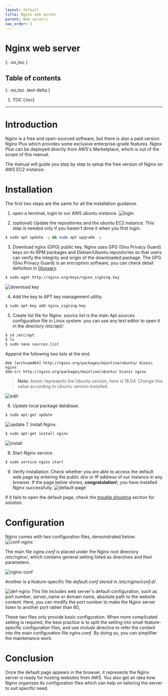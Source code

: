 ```yaml
---
layout: default
title: Nginx web server
parent: Web servers
nav_order: 2
---
```


# Nginx web server
{: .no_toc }

## Table of contents
{: .no_toc .text-delta }

1. TOC
{:toc}

---

# Introduction

Nginx is a free and open-sourced software, but there is also a paid version Nginx Plus which provides some exclusive enterprise-grade features. Nginx Plus can be deployed directly from AWS's Marketplace, which is out of the scope of this manual. 

The manual will guide you step by step to setup the free version of Nginx on AWS EC2 instance.

# Installation
The first two steps are the same for all the installation guidance.

1. open a terminal, login to our AWS ubuntu instance.
![login](../../assets/images/login.png)

2. (optional) Update the repositories and the ubuntu EC2 instance.
This step is needed only if you haven't done it when you first login.
```bash
$ sudo apt update -y && sudo apt upgrade -y
```

3. Download nginx (GPG) public key.
Nginx uses GPG (Gnu Privacy Guard) keys on its RPM packages and Debian/Ubuntu repositories so that users can verify the integrity and origin of the downloaded package. 
The GPG (Gnu Privacy Guard) is an encryption software, you can check detail definition in [Glossary](../Glossary.md). 

```bash
$ sudo wget http://nginx.org/keys/nginx_signing.key
```
![download key](../../assets/images/download-key.png)

4. Add the key to APT key management utility.

```bash
$ sudo apt-key add nginx_signing.key
```

5. Create list file for Nginx.
*source.list* is the main Apt sources configuration file in Linux system. you can use any text editor to open it in the directory */etc/apt/*.
```bash
$ cd /etc/apt   
$ ls
$ sudo nano sources.list
```
Append the following two lists at the end.

```
deb [arch=amd64] http://nginx.org/packages/mainline/ubuntu/ bionic nginx
deb-src http://nginx.org/packages/mainline/ubuntu/ bionic nginx
```
> **Note:** *bionic* represents the Ubuntu version, here is 18.04. Change this value according to Ubuntu version installed. 
> 
![edit](../../assets/images/nginx-source.png)

6. Update local package database.
```bash
$ sudo apt-get update
```
![update](../../assets/images/update-apt.png)
7. Install Nginx.
```bash
$ sudo apt-get install nginx
```
![install](../../assets/images/install-nginx.png)

8. Start Nginx service.
```bash
$ sudo service nginx start
```

9. Verify Installation.
Check whether you are able to access the default web page by entering the public dns or IP address of our instance in any browser. If the page below shows, **congratulation!**, you have installed Nginx successfully.
![default-page](../../assets/images/default-nginx.png)

If it fails to open the default page, check the [trouble shooting](/docs/troubleshooting/nginx.md) section for solution.

# Configuration

Nginx comes with two configuration files, demonstrated below:
![conf-nginx](../../assets/images/conf-nginx.png)

The main file *nginx.conf* is placed under the Nginx root directory */etc/nginx/*, which contains general setting listed as directives and their parameters.

![nginx-conf](../../assets/images/nginx-conf.png)

Another is a feature-specific file *default.conf* stored in */etc/nginx/conf.d/*. 

![def-nginx](../../assets/images/def-conf-nginx.png)
This file includes web server's default configuration, such as port number, server_name or domain name, absolute path to the website content. 
Here, you can modify the port number to make the Nginx server listen to another port rather than 80,

These two files only provide basic configuration. When more complicated setting is required, the best practice is to split the setting into small feature-specific configuration files, and use *include* directive to refer the content into the main configuration file *nginx.conf*. By doing so, you can simplifier the maintenance work.

# Conclusion

Once the default page appears in the browser, it represents the Nginx server is ready for hosting websites from AWS. You also get an idea how Nginx organizes its configuration files which can help on tailoring the server to suit specific need.